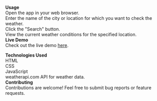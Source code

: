 **Usage**<br>
Open the app in your web browser.<br>
Enter the name of the city or location for which you want to check the weather.<br>
Click the "Search" button.<br>
View the current weather conditions for the specified location.<br>
**Live Demo**<br>
Check out the live demo [here]([https](https://weather-app-nu-blue.vercel.app/)).<br>

**Technologies Used**<br>
HTML<br>
CSS<br>
JavaScript<br>
weatherapi.com API for weather data.<br>
**Contributing**<br>
Contributions are welcome! Feel free to submit bug reports or feature requests.<br>
